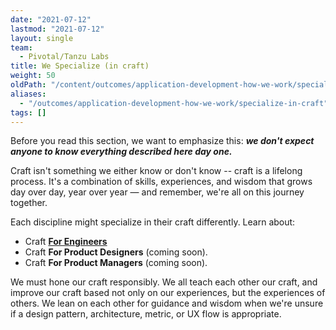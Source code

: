 ```yaml
---
date: "2021-07-12"
lastmod: "2021-07-12"
layout: single
team:
  - Pivotal/Tanzu Labs
title: We Specialize (in craft)
weight: 50
oldPath: "/content/outcomes/application-development-how-we-work/specialize-in-craft.md"
aliases:
  - "/outcomes/application-development-how-we-work/specialize-in-craft"
tags: []
---
```


Before you read this section, we want to emphasize this: **_we don't expect anyone to know everything described here day one._**

Craft isn't something we either know or don't know -- craft is a lifelong process. It's a combination of skills, experiences, and wisdom that grows day over day, year over year — and remember, we're all on this journey together.

Each discipline might specialize in their craft differently. Learn about:

- Craft **[For Engineers](outcomes/application-development-rhythm/)**
- Craft **For Product Designers** (coming soon).
- Craft **For Product Managers** (coming soon).

We must hone our craft responsibly. We all teach each other our craft, and improve our craft based not only on our experiences, but the experiences of others. We lean on each other for guidance and wisdom when we're unsure if a design pattern, architecture, metric, or UX flow is appropriate.

